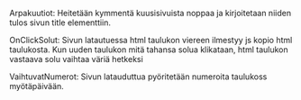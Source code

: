 Arpakuutiot: 
	Heitetään kymmentä kuusisivuista noppaa ja kirjoitetaan niiden tulos sivun title elementtiin.

OnClickSolut: 
	Sivun latautuessa html taulukon viereen ilmestyy js kopio html taulukosta. Kun uuden taulukon mitä
	tahansa solua klikataan, html taulukon vastaava solu vaihtaa väriä hetkeksi

VaihtuvatNumerot:
	Sivun latauduttua pyöritetään numeroita taulukoss myötäpäivään.
